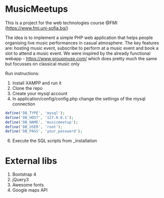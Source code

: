# MusicMeetups
This is a project for the web technologies course @FMI (https://www.fmi.uni-sofia.bg/)

The idea is to implement a simple PHP web application that helps people organising live music performances in casual atmosphere. The key features are: hosting music event, subscribe to perform at a music event and book a slot to attend a music event. We were inspired by the already functional webapp - https://www.groupmuse.com/ which does pretty much the same but focusses on classical music only

Run instructions:
1. Install XAMPP and run it
2. Clone the repo
3. Create your mysql account
4. In application/config/config.php change the settings of the mysql connection
```php
define('DB_TYPE', 'mysql');
define('DB_HOST', '127.0.0.1');
define('DB_NAME', 'musicmeetup');
define('DB_USER', 'root');
define('DB_PASS', 'your_password');
```
6. Execute the SQL scripts from _installation

# External libs
1. Bootstrap 4
2. jQuery3
3. Awesome fonts
4. Google maps API
